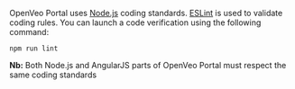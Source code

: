 OpenVeo Portal uses [Node.js](https://nodejs.org/en/) coding standards. [ESLint](http://eslint.org/) is used to validate coding rules. You can launch a code verification using the following command:

    npm run lint

**Nb:** Both Node.js and AngularJS parts of OpenVeo Portal must respect the same coding standards
